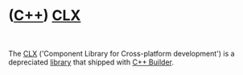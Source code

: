 
 

 

 

 

 

([C++](Cpp.md)) [CLX](CppClx.md)
==================================

 

The [CLX](CppClx.md) ('Component Library for Cross-platform
development') is a depreciated [library](CppLibrary.md) that shipped
with [C++ Builder](CppBuilder.md).

 

 

 

 

 

 

